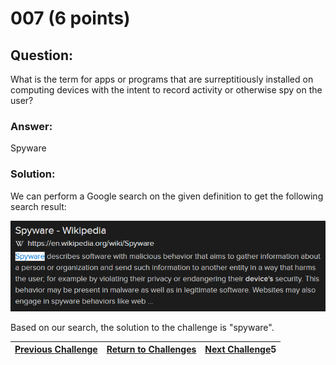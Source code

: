 # 007 (6 points)

## Question:

What is the term for apps or programs that are surreptitiously installed on computing devices with the intent to record activity or otherwise spy on the user?

### Answer:

Spyware

### Solution:

We can perform a Google search on the given definition to get the following search result:

[![search-result.png](search-result.png)](https://duckduckgo.com/?t=ffab&q=apps+or+programs+that+are+surreptitiously+installed+on+computing+devices+with+the+intent+to+record+activity+or+otherwise+spy+on+the+user&atb=v1-1&ia=web)

Based on our search, the solution to the challenge is "spyware".

| [Previous Challenge](/Challenges/Protect-And-Defend/3) | [Return to Challenges](/Challenges/../../../#modules) | [Next Challenge](/Challenges/Protect-And-Defend/)5 |
| :------- | :-----: | ------: |